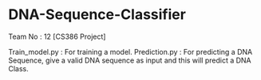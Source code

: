 # DNA-Sequence-Classifier
Team No : 12 [CS386 Project]

Train_model.py : For training a model. 
Prediction.py  : For predicting a DNA Sequence, give a valid DNA sequence as input and this will predict a DNA Class.

